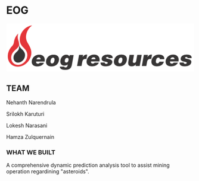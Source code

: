 # EOG

!["IMAG"](2560px-EOG_Resources_logo.svg.png)

## TEAM

Nehanth Narendrula

Srilokh Karuturi

Lokesh Narasani

Hamza Zulquernain

### WHAT WE BUILT
A comprehensive dynamic prediction analysis tool to assist mining operation regardining "asteroids".